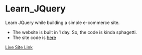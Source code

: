 # Learn_JQuery
Learn JQuery while building a simple e-commerce site.

- The website is built in 1 day. So, the code is kinda sphagetti.
- The site code is [here](https://github.com/FarisPalayi/Learn_JQuery/tree/master/pages/home)

[Live Site Link](https://simple-e-commerce-app-jquery.netlify.app/)
